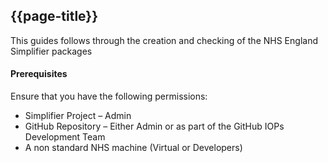 ## {{page-title}}

This guides follows through the creation and checking of the NHS England Simplifier packages

#### Prerequisites

Ensure that you have the following permissions:

- Simplifier Project – Admin
- GitHub Repository – Either Admin or as part of the GitHub IOPs Development Team
- A non standard NHS machine (Virtual or Developers)